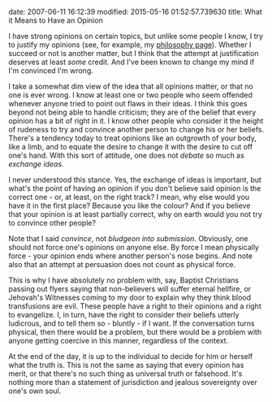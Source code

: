 date: 2007-06-11 16:12:39
modified: 2015-05-16 01:52:57.739630
title: What it Means to Have an Opinion

I have strong opinions on certain topics, but unlike some people I know, I
try to justify my opinions (see, for example, my [philosophy
page][1]). Whether I succeed or not is another matter, but I think that the
attempt at justification deserves at least *some* credit. And I've been
known to change my mind if I'm convinced I'm wrong.

I take a somewhat dim view of the idea that all opinions matter, or that no
one is ever wrong. I know at least one or two people who seem offended
whenever anyone tried to point out flaws in their ideas. I think this goes
beyond not being able to handle criticism; they are of the belief that every
opinion has a bit of right in it. I know other people who consider it the
height of rudeness to try and convince another person to change his or her
beliefs. There's a tendency today to treat opinions like an outgrowth of
your body, like a limb, and to equate the desire to change it with the
desire to cut off one's hand. With this sort of attitude, one does not
*debate* so much as *exchange ideas*.

I never understood this stance. Yes, the exchange of ideas is important, but
what's the point of having an opinion if you don't believe said opinion is
the correct one - or, at least, on the right track? I mean, why else would
you have it in the first place? Because you like the colour? And if you
believe that your opinion is at least partially correct, why on earth would
you not try to convince other people?

Note that I said *convince*, not *bludgeon into submission*. Obviously, one
should not force one's opinions on anyone else. By force I mean physically
force - your opinion ends where another person's nose begins. And note also
that an attempt at persuasion does not count as physical force.

This is why I have absolutely no problem with, say, Baptist Christians
passing out flyers saying that non-believers will suffer eternal hellfire,
or Jehovah's Witnesses coming to my door to explain why they think blood
transfusions are evil. These people have a right to their opinions and a
right to evangelize. I, in turn, have the right to consider their beliefs
utterly ludicrous, and to tell them so - bluntly - if I want. If the
conversation turns physical, then there would be a problem, but there would
be a problem with anyone getting coercive in this manner, regardless of the
context.

At the end of the day, it is up to the individual to decide for him or
herself what the truth is. This is not the same as saying that every opinion
has merit, or that there's no such thing as universal truth or
falsehood. It's nothing more than a statement of jurisdiction and jealous
sovereignty over one's own soul.

[1]: /blog/philosophy/